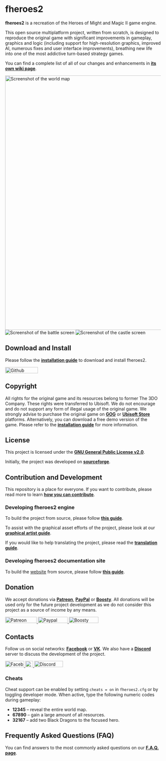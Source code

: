 # fheroes2

**fheroes2** is a recreation of the Heroes of Might and Magic II game engine.

This open source multiplatform project, written from scratch, is designed to reproduce the original game with significant
improvements in gameplay, graphics and logic (including support for high-resolution graphics, improved AI, numerous fixes
and user interface improvements), breathing new life into one of the most addictive turn-based strategy games.

You can find a complete list of all of our changes and enhancements in [**its own wiki page**](https://github.com/ihhub/fheroes2/wiki/Features-and-enhancements-of-the-project).

<!-- markdownlint-disable MD033 -->
<div class="image-showcase">
    <div class="row">
        <img loading="lazy" src="images/screenshots/screenshot_world_map.webp" width="820" class="full-image game-screenshot" alt="Screenshot of the world map">
    </div>
    <div class="row">
        <img loading="lazy" src="images/screenshots/screenshot_battle.webp" class="half-image game-screenshot" alt="Screenshot of the battle screen">
        <img loading="lazy" src="images/screenshots/screenshot_castle.webp" class="half-image game-screenshot" alt="Screenshot of the castle screen">
    </div>
</div>
<!-- markdownlint-enable MD033 -->

## Download and Install

Please follow the [**installation guide**](INSTALL.md) to download and install fheroes2.

<a href="https://github.com/ihhub/fheroes2/releases">
    <img loading="lazy" width="106" height="20" src="https://img.shields.io/github/downloads/ihhub/fheroes2/total.svg" alt="Github Downloads">
</a>

## Copyright

All rights for the original game and its resources belong to former The 3DO Company. These rights were transferred to Ubisoft.
We do not encourage and do not support any form of illegal usage of the original game. We strongly advise to purchase the original
game on [**GOG**](https://www.gog.com) or [**Ubisoft Store**](https://store.ubi.com) platforms. Alternatively, you can download a
free demo version of the game. Please refer to the [**installation guide**](INSTALL.md) for more information.

## License

This project is licensed under the [**GNU General Public License v2.0**](https://github.com/ihhub/fheroes2/blob/master/LICENSE).

Initially, the project was developed on [**sourceforge**](https://sourceforge.net/projects/fheroes2/).

## Contribution and Development

This repository is a place for everyone. If you want to contribute, please read more to learn [**how you can contribute**](https://github.com/ihhub/fheroes2/wiki/F.A.Q.#q-how-can-i-contribute-to-the-project).

### Developing fheroes2 engine

To build the project from source, please follow [**this guide**](DEVELOPMENT.md).

To assist with the graphical asset efforts of the project, please look at our [**graphical artist guide**](GRAPHICAL_ASSETS.md).

If you would like to help translating the project, please read the [**translation guide**](TRANSLATION.md).

### Developing fheroes2 documentation site

To build the [website](https://ihhub.github.io/fheroes2/) from source, please follow
[**this guide**](WEBSITE_LOCAL_DEV.md).

## Donation

We accept donations via [**Patreon**](https://www.patreon.com/fheroes2), [**PayPal**](https://www.paypal.com/paypalme/fheroes2) or [**Boosty**](https://boosty.to/fheroes2).
All donations will be used only for the future project development as we do not consider this project as a source of income by any means.

<a href="https://www.patreon.com/fheroes2">
    <img loading="lazy" width="102" height="20" src="https://img.shields.io/badge/Donate-Patreon-green.svg" alt="Patreon Donate" />
</a>
<a href="https://www.paypal.com/paypalme/fheroes2">
    <img loading="lazy" width="96" height="20" src="https://img.shields.io/badge/Donate-PayPal-green.svg" alt="Paypal Donate" />
</a>
<a href="https://boosty.to/fheroes2">
    <img loading="lazy" width="96" height="20" src="https://img.shields.io/badge/Donate-Boosty-green.svg" alt="Boosty Donate" />
</a>

## Contacts

Follow us on social networks: [**Facebook**](https://www.facebook.com/groups/fheroes2) or [**VK**](https://vk.com/fheroes2).
We also have a [**Discord**](https://discord.gg/xF85vbZ) server to discuss the development of the project.

<a href="https://www.facebook.com/groups/fheroes2">
    <img loading="lazy" width="61" height="20" src="https://img.shields.io/badge/Facebook-blue.svg" alt="Facebook" />
</a>
<a href="https://vk.com/fheroes2">
    <img loading="lazy" width="25" height="20" src="https://img.shields.io/badge/VK-blue.svg" alt="VK" />
</a>
<a href="https://discord.gg/xF85vbZ">
    <img loading="lazy"
        width="93"
        height="20"
        src="https://img.shields.io/discord/733093692860137523.svg?label=&logo=discord&logoColor=ffffff&color=7389D8&labelColor=6A7EC2"
        alt="Discord" />
</a>

### Cheats

Cheat support can be enabled by setting `cheats = on` in `fheroes2.cfg` or by toggling developer mode.
When active, type the following numeric codes during gameplay:

* **12345** – reveal the entire world map.
* **67890** – gain a large amount of all resources.
* **32167** – add two Black Dragons to the focused hero.

## Frequently Asked Questions (FAQ)

You can find answers to the most commonly asked questions on our [**F.A.Q. page**](https://github.com/ihhub/fheroes2/wiki/F.A.Q.).
